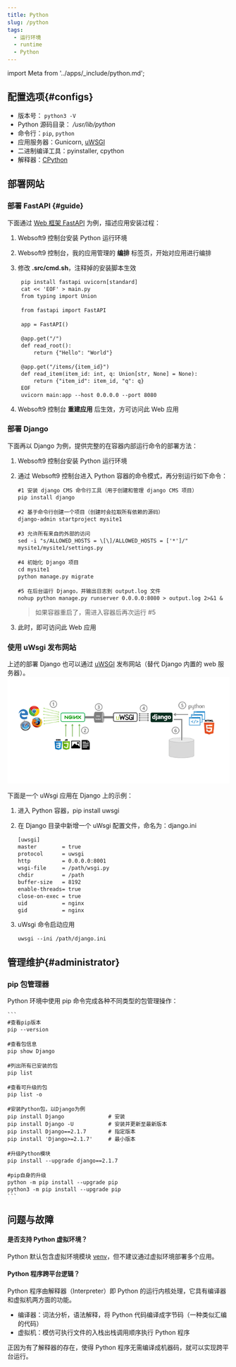 ```yaml
---
title: Python
slug: /python
tags:
  - 运行环境
  - runtime
  - Python
---
```


import Meta from '../apps/_include/python.md';

<Meta name="meta" />

## 配置选项{#configs}

- 版本号： `python3 -V`
- Python 源码目录： */usr/lib/python*  
- 命令行：`pip`, `python`
- 应用服务器：Gunicorn, [uWSGI](https://uwsgi-docs.readthedocs.io/)
- 二进制编译工具：pyinstaller, cpython
- 解释器：[CPython](./assets/python-interpreter-websoft9.png)

## 部署网站

### 部署 FastAPI {#guide}

下面通过 [ Web 框架 FastAPI](https://github.com/tiangolo/fastapi) 为例，描述应用安装过程：

1. Websoft9 控制台安装 Python 运行环境

2. Websoft9 控制台，我的应用管理的 **编排** 标签页，开始对应用进行编排

3. 修改 **.src/cmd.sh**，注释掉的安装脚本生效
   ```
    pip install fastapi uvicorn[standard]
    cat << 'EOF' > main.py
    from typing import Union

    from fastapi import FastAPI

    app = FastAPI()

    @app.get("/")
    def read_root():
        return {"Hello": "World"}

    @app.get("/items/{item_id}")
    def read_item(item_id: int, q: Union[str, None] = None):
        return {"item_id": item_id, "q": q}
    EOF
    uvicorn main:app --host 0.0.0.0 --port 8080
   ```

4. Websoft9 控制台 **重建应用** 后生效，方可访问此 Web 应用 

### 部署 Django

下面再以 Django 为例，提供完整的在容器内部运行命令的部署方法：

1. Websoft9 控制台安装 Python 运行环境

2. 通过 Websoft9 控制台进入 Python 容器的命令模式，再分别运行如下命令：
   ```
   #1 安装 django CMS 命令行工具（用于创建和管理 django CMS 项目）
   pip install django

   #2 基于命令行创建一个项目（创建时会拉取所有依赖的源码）
   django-admin startproject mysite1

   #3 允许所有来自的外部的访问
   sed -i "s/ALLOWED_HOSTS = \[\]/ALLOWED_HOSTS = ['*']/" mysite1/mysite1/settings.py

   #4 初始化 Django 项目
   cd mysite1
   python manage.py migrate

   #5 在后台运行 Django，并输出日志到 output.log 文件
   nohup python manage.py runserver 0.0.0.0:8080 > output.log 2>&1 &
   ```
   > 如果容器重启了，需进入容器后再次运行 #5

3. 此时，即可访问此 Web 应用

### 使用 uWsgi 发布网站

上述的部署 Django 也可以通过 [uWSGI](https://uwsgi-docs.readthedocs.io/) 发布网站（替代 Django 内置的 web 服务器）。
![](./assets/runtime-uwsgi-websoft9.png)

下面是一个 uWsgi 应用在 Django 上的示例：

1. 进入 Python 容器，pip install uwsgi

2. 在 Django 目录中新增一个 uWsgi 配置文件，命名为：django.ini 
   ```
   [uwsgi]
   master        = true
   protocol      = uwsgi
   http          = 0.0.0.0:8001
   wsgi-file     = /path/wsgi.py
   chdir         = /path
   buffer-size   = 8192
   enable-threads= true
   close-on-exec = true
   uid           = nginx
   gid           = nginx
   ```

3. uWsgi 命令启动应用
   ```
   uwsgi --ini /path/django.ini
   ```

## 管理维护{#administrator}

### pip 包管理器

Python 环境中使用 pip 命令完成各种不同类型的包管理操作：

    ```
    #查看pip版本
    pip --version

    #查看包信息
    pip show Django

    #列出所有已安装的包
    pip list

    #查看可升级的包
    pip list -o

    #安装Python包，以Django为例
    pip install Django              # 安装
    pip install Django -U           # 安装并更新至最新版本
    pip install Django==2.1.7       # 指定版本
    pip install 'Django>=2.1.7'     # 最小版本

    #升级Python模块
    pip install --upgrade django==2.1.7

    #pip自身的升级
    python -m pip install --upgrade pip  
    python3 -m pip install --upgrade pip
    ```


## 问题与故障

#### 是否支持 Python 虚拟环境？

Python 默认包含虚拟环境模块 [venv](https://docs.python.org/zh-cn/3/tutorial/venv.html)，但不建议通过虚拟环境部署多个应用。

#### Python 程序跨平台逻辑？

Python 程序由解释器（Interpreter）即 Python 的运行内核处理，它具有编译器和虚拟机两方面的功能。

* 编译器：词法分析，语法解释，将 Python 代码编译成字节码（一种类似汇编的代码）
* 虚拟机：模仿可执行文件的入栈出栈调用顺序执行 Python 程序

正因为有了解释器的存在，使得 Python 程序无需编译成机器码，就可以实现跨平台运行。


